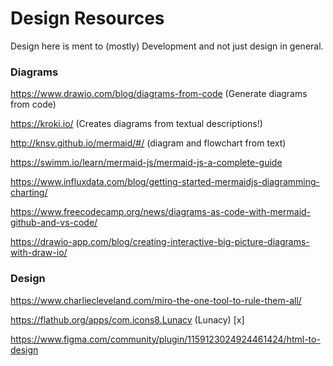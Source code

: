 # Design Resources

Design here is ment to (mostly) Development and not just design in general.

### Diagrams

https://www.drawio.com/blog/diagrams-from-code (Generate diagrams from code)

https://kroki.io/ (Creates diagrams from textual descriptions!)

http://knsv.github.io/mermaid/#/ (diagram and flowchart from text)

https://swimm.io/learn/mermaid-js/mermaid-js-a-complete-guide

https://www.influxdata.com/blog/getting-started-mermaidjs-diagramming-charting/

https://www.freecodecamp.org/news/diagrams-as-code-with-mermaid-github-and-vs-code/

https://drawio-app.com/blog/creating-interactive-big-picture-diagrams-with-draw-io/

### Design

https://www.charliecleveland.com/miro-the-one-tool-to-rule-them-all/

https://flathub.org/apps/com.icons8.Lunacy (Lunacy) [x]

https://www.figma.com/community/plugin/1159123024924461424/html-to-design
